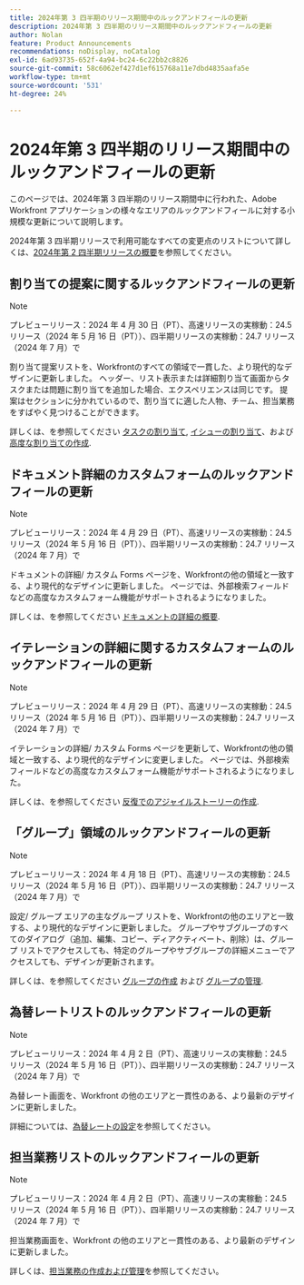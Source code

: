 ```yaml
---
title: 2024年第 3 四半期のリリース期間中のルックアンドフィールの更新
description: 2024年第 3 四半期のリリース期間中のルックアンドフィールの更新
author: Nolan
feature: Product Announcements
recommendations: noDisplay, noCatalog
exl-id: 6ad93735-652f-4a94-bc24-6c22bb2c8826
source-git-commit: 58c6062ef427d1ef615768a11e7dbd4835aafa5e
workflow-type: tm+mt
source-wordcount: '531'
ht-degree: 24%

---
```


# 2024年第 3 四半期のリリース期間中のルックアンドフィールの更新

このページでは、2024年第 3 四半期のリリース期間中に行われた、Adobe Workfront アプリケーションの様々なエリアのルックアンドフィールに対する小規模な更新について説明します。

2024年第 3 四半期リリースで利用可能なすべての変更点のリストについて詳しくは、[2024年第 2 四半期リリースの概要](/help/quicksilver/product-announcements/product-releases/24-q3-release-activity/24-q3-release-overview.md)を参照してください。



## 割り当ての提案に関するルックアンドフィールの更新

>[!NOTE]
>
>プレビューリリース：2024 年 4 月 30 日（PT）、高速リリースの実稼動：24.5 リリース（2024 年 5 月 16 日（PT））、四半期リリースの実稼動：24.7 リリース（2024 年 7 月）で

割り当て提案リストを、Workfrontのすべての領域で一貫した、より現代的なデザインに更新しました。 ヘッダー、リスト表示または詳細割り当て画面からタスクまたは問題に割り当てを追加した場合、エクスペリエンスは同じです。 提案はセクションに分かれているので、割り当てに適した人物、チーム、担当業務をすばやく見つけることができます。

詳しくは、を参照してください [タスクの割り当て](/help/quicksilver/manage-work/tasks/assign-tasks/assign-tasks.md), [イシューの割り当て](/help/quicksilver/manage-work/issues/manage-issues/assign-issues.md)、および [高度な割り当ての作成](/help/quicksilver/manage-work/tasks/assign-tasks/create-advanced-assignments.md).

## ドキュメント詳細のカスタムフォームのルックアンドフィールの更新

>[!NOTE]
>
>プレビューリリース：2024 年 4 月 29 日（PT）、高速リリースの実稼動：24.5 リリース（2024 年 5 月 16 日（PT））、四半期リリースの実稼動：24.7 リリース（2024 年 7 月）で

ドキュメントの詳細/ カスタム Forms ページを、Workfrontの他の領域と一致する、より現代的なデザインに更新しました。 ページでは、外部検索フィールドなどの高度なカスタムフォーム機能がサポートされるようになりました。

詳しくは、を参照してください [ドキュメントの詳細の概要](/help/quicksilver/documents/managing-documents/document-details-overview.md).

## イテレーションの詳細に関するカスタムフォームのルックアンドフィールの更新

>[!NOTE]
>
>プレビューリリース：2024 年 4 月 29 日（PT）、高速リリースの実稼動：24.5 リリース（2024 年 5 月 16 日（PT））、四半期リリースの実稼動：24.7 リリース（2024 年 7 月）で

イテレーションの詳細/ カスタム Forms ページを更新して、Workfrontの他の領域と一致する、より現代的なデザインに変更しました。 ページでは、外部検索フィールドなどの高度なカスタムフォーム機能がサポートされるようになりました。

詳しくは、を参照してください [反復でのアジャイルストーリーの作成](/help/quicksilver/agile/use-scrum-in-an-agile-team/iterations/create-agile-story-in-iteration.md).

## 「グループ」領域のルックアンドフィールの更新

>[!NOTE]
>
>プレビューリリース：2024 年 4 月 18 日（PT）、高速リリースの実稼動：24.5 リリース（2024 年 5 月 16 日（PT））、四半期リリースの実稼動：24.7 リリース（2024 年 7 月）で

設定/ グループ エリアの主なグループ リストを、Workfrontの他のエリアと一致する、より現代的なデザインに更新しました。 グループやサブグループのすべてのダイアログ（追加、編集、コピー、ディアクティベート、削除）は、グループ リストでアクセスしても、特定のグループやサブグループの詳細メニューでアクセスしても、デザインが更新されます。

詳しくは、を参照してください [グループの作成](/help/quicksilver/administration-and-setup/manage-groups/create-and-manage-groups/create-a-group.md) および [グループの管理](/help/quicksilver/administration-and-setup/manage-groups/create-and-manage-groups/manage-a-group.md).

## 為替レートリストのルックアンドフィールの更新

>[!NOTE]
>
>プレビューリリース：2024 年 4 月 2 日（PT）、高速リリースの実稼動：24.5 リリース（2024 年 5 月 16 日（PT））、四半期リリースの実稼動：24.7 リリース（2024 年 7 月）で

為替レート画面を、Workfront の他のエリアと一貫性のある、より最新のデザインに更新しました。

詳細については、[為替レートの設定](/help/quicksilver/administration-and-setup/manage-workfront/exchange-rates/set-up-exchange-rates.md)を参照してください。

## 担当業務リストのルックアンドフィールの更新

>[!NOTE]
>
>プレビューリリース：2024 年 4 月 2 日（PT）、高速リリースの実稼動：24.5 リリース（2024 年 5 月 16 日（PT））、四半期リリースの実稼動：24.7 リリース（2024 年 7 月）で

担当業務画面を、Workfront の他のエリアと一貫性のある、より最新のデザインに更新しました。

詳しくは、[担当業務の作成および管理](/help/quicksilver/administration-and-setup/set-up-workfront/organizational-setup/create-manage-job-roles.md)を参照してください。
